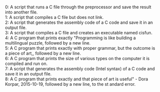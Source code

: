 0: A script that runs a C file through the preprocessor and save the result into another file.                                  
1: A script that compiles a C file but does not link.                                                                           
2: A script that generates the assembly code of a C code and save it in an output file.                                         
3: A script that compiles a C file and creates an executable named cisfun.                                                     
4: A C program that prints exactly "Programming is like building a multilingual puzzle, followed by a new line.                 
5: A C program that prints exactly with proper grammar, but the outcome is a piece of art,, followed by a new line.             
6: A C program that prints the size of various types on the computer it is compiled and run on.                  
7: A script that generates the assembly code (Intel syntax) of a C code and save it in an output file.                          
8: A C program that prints exactly and that piece of art is useful" - Dora Korpar, 2015-10-19, followed by a new line, to the st
andard error.
